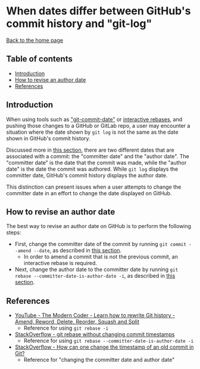 # When dates differ between GitHub's commit history and "git-log"

[Back to the home page](../README.md)

## Table of contents

- [Introduction](#Introduction)
- [How to revise an author date](#How-to-revise-an-author-date)
- [References](#References)

## Introduction

When using tools such as ["git-commit-date"](../git/git-commit.md#Setting-the-date-with-git-commit-date) or [interactive rebases](../git/interactive-rebase.md), and pushing those changes to a GitHub or GitLab repo, a user may encounter a situation where the date shown by `git log` is not the same as the date shown in GitHub's commit history.

Discussed more in [this section](../git/git-commit.md#A-note-on-setting-the-date), there are two different dates that are associated with a commit: the "committer date" and the "author date". The "committer date" is the date that the commit was made, while the "author date" is the date the commit was authored. While `git log` displays the committer date, GitHub's commit history displays the author date.

This distinction can present issues when a user attempts to change the committer date in an effort to change the date displayed on GitHub.

## How to revise an author date

The best way to revise an author date on GitHub is to perform the following steps:

- First, change the committer date of the commit by running `git commit --amend --date`, as described in [this section](../git/git-commit.md#Setting-the-date-with-git-commit-date).
    - In order to amend a commit that is not the previous commit, an interactive rebase is required.
- Next, change the author date to the committer date by running `git rebase --committer-date-is-author-date -i`, as described in [this section](../git/interactive-rebase.md#An-early-note-on-dates-when-rebasing-interactively).

## References

- [YouTube - The Modern Coder - Learn how to rewrite Git history - Amend, Reword, Delete, Reorder, Squash and Split](https://www.youtube.com/watch?v=ElRzTuYln0M)
    - Reference for using `git rebase -i`
- [StackOverflow - git rebase without changing commit timestamps](https://stackoverflow.com/questions/2973996/git-rebase-without-changing-commit-timestamps)
    - Reference for using `git rebase --committer-date-is-author-date -i`
- [StackOverflow - How can one change the timestamp of an old commit in Git?](https://stackoverflow.com/questions/454734/how-can-one-change-the-timestamp-of-an-old-commit-in-git/5017265#5017265)
    - Reference for "changing the committer date and author date"
